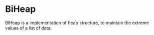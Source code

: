 # BiHeap 

BiHeap is a implementation of heap structure, to maintain the extreme values of a list of data. 

